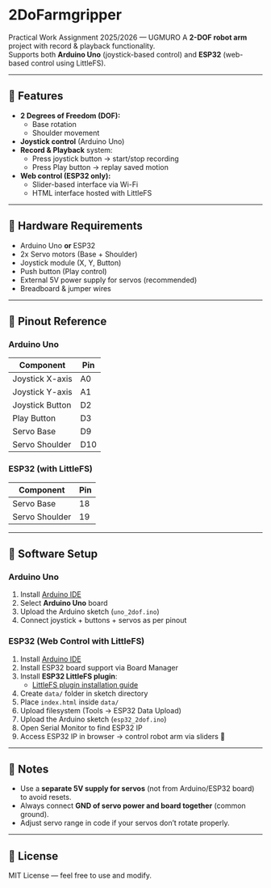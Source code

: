 # 2DoFarmgripper  

Practical Work Assignment 2025/2026 — UGMURO
A **2-DOF robot arm** project with record & playback functionality.  
Supports both **Arduino Uno** (joystick-based control) and **ESP32** (web-based control using LittleFS).  

---

## 🔹 Features
- **2 Degrees of Freedom (DOF):**
  - Base rotation  
  - Shoulder movement  
- **Joystick control** (Arduino Uno)  
- **Record & Playback** system:
  - Press joystick button → start/stop recording  
  - Press Play button → replay saved motion  
- **Web control (ESP32 only):**
  - Slider-based interface via Wi-Fi  
  - HTML interface hosted with LittleFS  

---

## 🔹 Hardware Requirements
- Arduino Uno **or** ESP32  
- 2x Servo motors (Base + Shoulder)  
- Joystick module (X, Y, Button)  
- Push button (Play control)  
- External 5V power supply for servos (recommended)  
- Breadboard & jumper wires  

---

## 🔹 Pinout Reference

### Arduino Uno
| Component          | Pin  |
|--------------------|------|
| Joystick X-axis    | A0   |
| Joystick Y-axis    | A1   |
| Joystick Button    | D2   |
| Play Button        | D3   |
| Servo Base         | D9   |
| Servo Shoulder     | D10  |

### ESP32 (with LittleFS)
| Component          | Pin  |
|--------------------|------|
| Servo Base         | 18   |
| Servo Shoulder     | 19   |

---

## 🔹 Software Setup

### Arduino Uno
1. Install [Arduino IDE](https://www.arduino.cc/en/software)  
2. Select **Arduino Uno** board  
3. Upload the Arduino sketch (`uno_2dof.ino`)  
4. Connect joystick + buttons + servos as per pinout  

### ESP32 (Web Control with LittleFS)
1. Install [Arduino IDE](https://www.arduino.cc/en/software)  
2. Install ESP32 board support via Board Manager  
3. Install **ESP32 LittleFS plugin**:  
   - [LittleFS plugin installation guide](https://github.com/lorol/arduino-esp32fs-plugin)  
4. Create `data/` folder in sketch directory  
5. Place `index.html` inside `data/`  
6. Upload filesystem (Tools → ESP32 Data Upload)  
7. Upload the Arduino sketch (`esp32_2dof.ino`)  
8. Open Serial Monitor to find ESP32 IP  
9. Access ESP32 IP in browser → control robot arm via sliders 🚀  

---

## 🔹 Notes
- Use a **separate 5V supply for servos** (not from Arduino/ESP32 board) to avoid resets.  
- Always connect **GND of servo power and board together** (common ground).  
- Adjust servo range in code if your servos don’t rotate properly.  

---

## 📜 License
MIT License — feel free to use and modify.  
